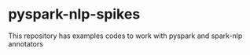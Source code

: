 # pyspark-nlp-spikes
This repository has examples codes to work with pyspark and spark-nlp annotators
